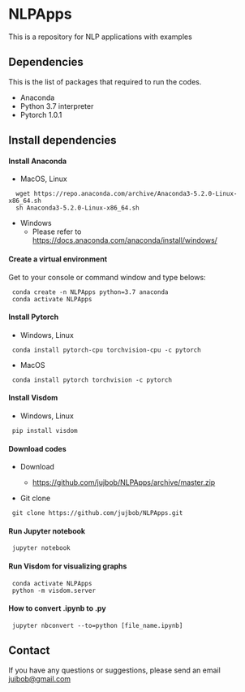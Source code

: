 # NLPApps

This is a repository for NLP applications with examples


## Dependencies

This is the list of packages that required to run the codes.

 * Anaconda
 * Python 3.7 interpreter
 * Pytorch 1.0.1
 
## Install dependencies

#### Install Anaconda
 * MacOS, Linux
 ```
   wget https://repo.anaconda.com/archive/Anaconda3-5.2.0-Linux-x86_64.sh
   sh Anaconda3-5.2.0-Linux-x86_64.sh
 ```
 
 * Windows
   - Please refer to https://docs.anaconda.com/anaconda/install/windows/

#### Create a virtual environment
Get to your console or command window and type belows:
  ```
   conda create -n NLPApps python=3.7 anaconda
   conda activate NLPApps
  ```

#### Install Pytorch
 * Windows, Linux
  ```
   conda install pytorch-cpu torchvision-cpu -c pytorch
  ```
 * MacOS
  ```
   conda install pytorch torchvision -c pytorch
  ```
  
#### Install Visdom
 * Windows, Linux
  ```
   pip install visdom
  ```

#### Download codes
 * Download
    - https://github.com/jujbob/NLPApps/archive/master.zip

 * Git clone
  ```
   git clone https://github.com/jujbob/NLPApps.git
  ```

#### Run Jupyter notebook
  ```
   jupyter notebook
  ```
  
#### Run Visdom for visualizing graphs
  ```
   conda activate NLPApps
   python -m visdom.server
  ```
    
#### How to convert .ipynb to .py
  ```
   jupyter nbconvert --to=python [file_name.ipynb]
  ```


## Contact

If you have any questions or suggestions, please send an email jujbob@gmail.com
